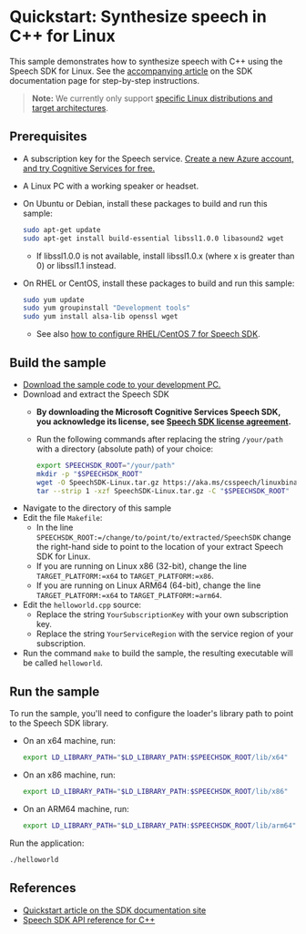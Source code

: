 # Quickstart: Synthesize speech in C++ for Linux

This sample demonstrates how to synthesize speech with C++ using the Speech SDK for Linux.
See the [accompanying article](https://docs.microsoft.com/azure/cognitive-services/speech-service/quickstarts/text-to-speech-audio-file?tabs=ubuntu%2Cwindowsinstall&pivots=programming-language-cpp) on the SDK documentation page for step-by-step instructions.

> **Note:**
> We currently only support [specific Linux distributions and target architectures](https://docs.microsoft.com/azure/cognitive-services/speech-service/speech-sdk?tabs=linux).

## Prerequisites

* A subscription key for the Speech service. [Create a new Azure account, and try Cognitive Services for free.](https://azure.microsoft.com/free/cognitive-services/)
* A Linux PC with a working speaker or headset.
* On Ubuntu or Debian, install these packages to build and run this sample:

  ```sh
  sudo apt-get update
  sudo apt-get install build-essential libssl1.0.0 libasound2 wget
  ```

  * If libssl1.0.0 is not available, install libssl1.0.x (where x is greater than 0) or libssl1.1 instead.

* On RHEL or CentOS, install these packages to build and run this sample:

  ```sh
  sudo yum update
  sudo yum groupinstall "Development tools"
  sudo yum install alsa-lib openssl wget
  ```

  * See also [how to configure RHEL/CentOS 7 for Speech SDK](https://docs.microsoft.com/azure/cognitive-services/speech-service/how-to-configure-rhel-centos-7).

## Build the sample

* [Download the sample code to your development PC.](/README.md#get-the-samples)
* Download and extract the Speech SDK
  * **By downloading the Microsoft Cognitive Services Speech SDK, you acknowledge its license, see [Speech SDK license agreement](https://aka.ms/csspeech/license201809).**
  * Run the following commands after replacing the string `/your/path` with a directory (absolute path) of your choice:

    ```sh
    export SPEECHSDK_ROOT="/your/path"
    mkdir -p "$SPEECHSDK_ROOT"
    wget -O SpeechSDK-Linux.tar.gz https://aka.ms/csspeech/linuxbinary
    tar --strip 1 -xzf SpeechSDK-Linux.tar.gz -C "$SPEECHSDK_ROOT"
    ```
* Navigate to the directory of this sample
* Edit the file `Makefile`:
  * In the line `SPEECHSDK_ROOT:=/change/to/point/to/extracted/SpeechSDK` change the right-hand side to point to the location of your extract Speech SDK for Linux.
  * If you are running on Linux x86 (32-bit), change the line `TARGET_PLATFORM:=x64` to `TARGET_PLATFORM:=x86`.
  * If you are running on Linux ARM64 (64-bit), change the line `TARGET_PLATFORM:=x64` to `TARGET_PLATFORM:=arm64`.
* Edit the `helloworld.cpp` source:
  * Replace the string `YourSubscriptionKey` with your own subscription key.
  * Replace the string `YourServiceRegion` with the service region of your subscription.
* Run the command `make` to build the sample, the resulting executable will be called `helloworld`.

## Run the sample

To run the sample, you'll need to configure the loader's library path to point to the Speech SDK library.

* On an x64 machine, run:

  ```sh
  export LD_LIBRARY_PATH="$LD_LIBRARY_PATH:$SPEECHSDK_ROOT/lib/x64"
  ```

* On an x86 machine, run:

  ```sh
  export LD_LIBRARY_PATH="$LD_LIBRARY_PATH:$SPEECHSDK_ROOT/lib/x86"
  ```

* On an ARM64 machine, run:

  ```sh
  export LD_LIBRARY_PATH="$LD_LIBRARY_PATH:$SPEECHSDK_ROOT/lib/arm64"
  ```

Run the application:

```sh
./helloworld
```

## References

* [Quickstart article on the SDK documentation site](https://docs.microsoft.com/azure/cognitive-services/speech-service/quickstart-text-to-speech-cpp-linux)
* [Speech SDK API reference for C++](https://aka.ms/csspeech/cppref)
